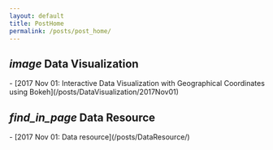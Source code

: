 ```yaml
---
layout: default
title: PostHome
permalink: /posts/post_home/
---
```


<h2> <i class="material-icons md-36">image</i> Data Visualization </h2>
- [2017 Nov 01: Interactive Data Visualization with Geographical Coordinates using Bokeh](/posts/DataVisualization/2017Nov01)

<h2> <i class="material-icons md-36">find_in_page</i> Data Resource </h2>
- [2017 Nov 01: Data resource](/posts/DataResource/)
